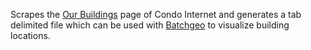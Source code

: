 Scrapes the [Our Buildings](http://www.condointernet.net/our-buildings/) page of Condo Internet and generates a tab delimited file which can be used with [Batchgeo](http://batchgeo.com/) to visualize building locations.

